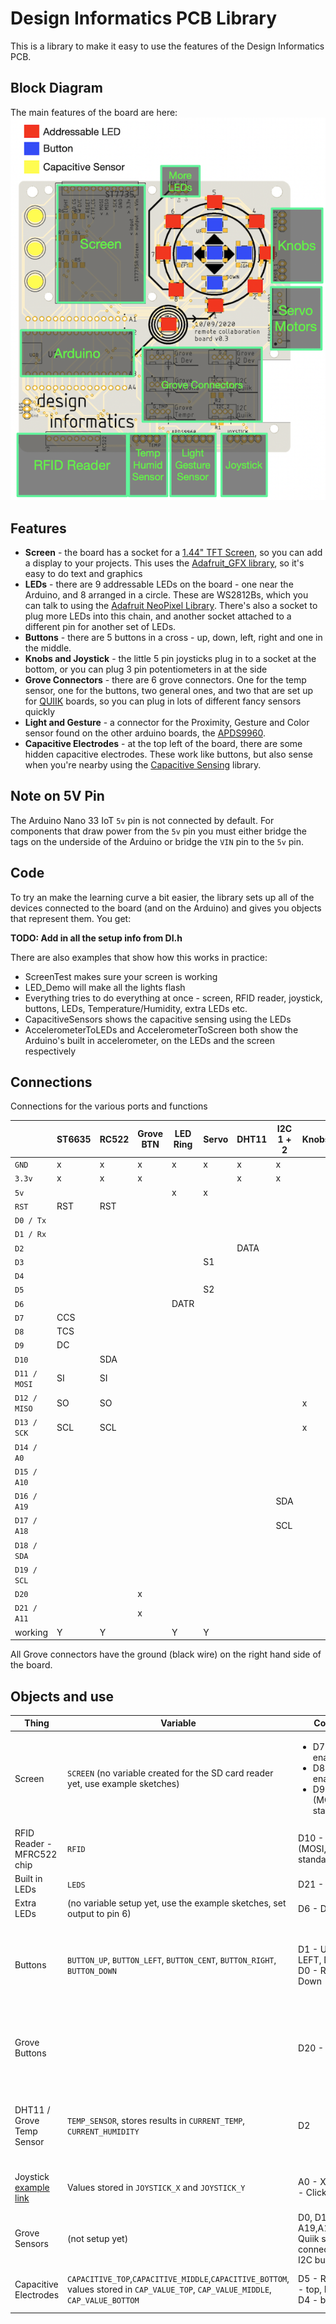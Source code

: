# Design Informatics PCB Library

This is a library to make it easy to use the features of the Design Informatics PCB.

## Block Diagram

The main features of the board are here:
![Board Overview](BoardOverview.png)

## Features

-   **Screen** - the board has a socket for a [1.44" TFT Screen](https://www.adafruit.com/product/2088), so you can add a display to your projects. This uses the [Adafruit_GFX library](https://learn.adafruit.com/adafruit-gfx-graphics-library), so it's easy to do text and graphics
-   **LEDs** - there are 9 addressable LEDs on the board - one near the Arduino, and 8 arranged in a circle. These are WS2812Bs, which you can talk to using the [Adafruit NeoPixel Library](https://learn.adafruit.com/adafruit-neopixel-uberguide/arduino-library-use). There's also a socket to plug more LEDs into this chain, and another socket attached to a different pin for another set of LEDs.
-   **Buttons** - there are 5 buttons in a cross - up, down, left, right and one in the middle.
-   **Knobs and Joystick** - the little 5 pin joysticks plug in to a socket at the bottom, or you can plug  3 pin potentiometers in at the side
-   **Grove Connectors** - there are 6 grove connectors. One for the temp sensor, one for the buttons, two general ones, and two that are set up for [QUIIK](https://www.sparkfun.com/qwiic#products) boards, so you can plug in lots of different fancy sensors quickly
-   **Light and Gesture** - a connector for the Proximity, Gesture and Color sensor found on the other arduino boards, the [APDS9960](https://learn.adafruit.com/adafruit-apds9960-breakout).
-   **Capacitive Electrodes** - at the top left of the board, there are some hidden capacitive electrodes. These work like buttons, but also sense when you're nearby using the [Capacitive Sensing](https://playground.arduino.cc/Main/CapacitiveSensor/) library.

## Note on 5V Pin

The Arduino Nano 33 IoT `5v` pin is not connected by default. For components that draw power from the `5v` pin you must either bridge the tags on the underside of the Arduino or bridge the `VIN` pin to the `5v` pin.

## Code

To try an make the learning curve a bit easier, the library sets up all of the devices connected to the board (and on the Arduino) and gives you objects that represent them. You get:

 **TODO: Add in all the setup info from DI.h**

 There are also examples that show how this works in practice:

-   ScreenTest makes sure your screen is working
-   LED_Demo will make all the lights flash
-   Everything tries to do everything at once - screen, RFID reader, joystick, buttons, LEDs, Temperature/Humidity, extra LEDs etc.
-   CapacitiveSensors shows the capacitive sensing using the LEDs
-   AccelerometerToLEDs and AccelerometerToScreen both show the Arduino's built in accelerometer, on the LEDs and the screen respectively

## Connections

Connections for the various ports and functions
<!-- ![Connections](Connections.png) -->

|              | ST6635 | RC522 | Grove BTN | LED Ring | Servo | DHT11 | I2C 1 + 2 | Knobs | Joystick | Buttons | Builtin LED | Grove 1 | Grove 2 | Capacitive |
| ------------ | ------ | ----- | --------- | -------- | ----- | ----- | --------- | ----- | -------- | ------- | ----------- | ------- | ------- | ---------- |
| `GND`        | x      | x     | x         | x        | x     | x     | x         |       |          |         | x           | x       | x       |            |
| `3.3v`       | x      | x     | x         |          |       | x     | x         |       |          |         |             |         | x       |            |
| `5v`         |        |       |           | x        | x     |       |           |       |          |         | x           | x       |         |            |
| `RST`        | RST    | RST   |           |          |       |       |           |       |          |         |             |         |         |            |
| `D0 / Tx`    |        |       |           |          |       |       |           |       |          | x       |             | x       |         | Rcv1       |
| `D1 / Rx`    |        |       |           |          |       |       |           |       |          | x       |             | x       |         | Rcv2       |
| `D2`         |        |       |           |          |       | DATA  |           |       |          |         |             |         |         |            |
| `D3`         |        |       |           |          | S1    |       |           |       |          |         |             |         |         |            |
| `D4`         |        |       |           |          |       |       |           |       |          | x       |             |         |         |            |
| `D5`         |        |       |           |          | S2    |       |           |       |          |         |             |         |         | Rcv3       |
| `D6`         |        |       |           | DATR     |       |       |           |       |          |         |             |         |         | Send       |
| `D7`         | CCS    |       |           |          |       |       |           |       |          |         |             |         |         |            |
| `D8`         | TCS    |       |           |          |       |       |           |       |          |         |             |         |         |            |
| `D9 `        | DC     |       |           |          |       |       |           |       |          |         |             |         |         |            |
| `D10`        |        | SDA   |           |          |       |       |           |       |          |         |             |         |         |            |
| `D11 / MOSI` | SI     | SI    |           |          |       |       |           |       |          |         |             |         |         |            |
| `D12 / MISO` | SO     | SO    |           |          |       |       |           | x     | x        |         |             |         |         |            |
| `D13 / SCK`  | SCL    | SCL   |           |          |       |       |           | x     | x        |         |             |         |         |            |
| `D14 / A0`   |        |       |           |          |       |       |           |       |          |         |             |         | x       |            |
| `D15 / A10`  |        |       |           |          |       |       |           |       |          | x       |             |         | x       |            |
| `D16 / A19`  |        |       |           |          |       |       | SDA       |       |          |         |             |         |         |            |
| `D17 / A18`  |        |       |           |          |       |       | SCL       |       |          |         |             |         |         |            |
| `D18 / SDA`  |        |       |           |          |       |       |           |       | x        | x       |             |         |         |            |
| `D19 / SCL`  |        |       |           |          |       |       |           |       |          |         | x           |         |         |            |
| `D20`        |        |       | x         |          |       |       |           |       |          |         |             |         |         |            |
| `D21 / A11`  |        |       | x         |          |       |       |           |       |          |         |             |         |         |            |
| working      | Y      | Y     |           | Y        | Y     |       |           |       |          |         |             |         |         |            |


All Grove connectors have the ground (black wire) on the right hand side of the board.

## Objects and use

| Thing                                                                                                             | Variable                                                                                                                           | Connections                                                                     | Library / Notes                                                                                                                                                                                                                            |
| ----------------------------------------------------------------------------------------------------------------- | ---------------------------------------------------------------------------------------------------------------------------------- | ------------------------------------------------------------------------------- | ------------------------------------------------------------------------------------------------------------------------------------------------------------------------------------------------------------------------------------------ |
| Screen                                                                                                            | `SCREEN` (no variable created for the SD card reader yet, use example sketches)                                                    | <ul><li>D7 - card reader enable</li> <li>D8 - screen enable</li><li>D9 - DC (MOSI,MISO,SCK standard)</li></ul>   | [Adafruit_GFX libaray](https://learn.adafruit.com/adafruit-gfx-graphics-library)                                                                                                                                                           |
| RFID Reader - MFRC522 chip                                                                                        | `RFID`                                                                                                                             | D10 - SDA (MOSI,MISO,SCK standard)                                              | [MFRC522](https://github.com/miguelbalboa/rfid)                                                                                                                                                                                            |
| Built in LEDs                                                                                                     | `LEDS`                                                                                                                             | D21 - Data                                                                      | [Adafruit NeoPixel Library](https://learn.adafruit.com/adafruit-neopixel-uberguide/arduino-library-use)                                                                                                                                    |
| Extra LEDs                                                                                                        | (no variable setup yet, use the example sketches, set output to pin 6)                                                             | D6 - Data                                                                       | [Adafruit NeoPixel Library](https://learn.adafruit.com/adafruit-neopixel-uberguide/arduino-library-use)                                                                                                                                    |
| Buttons                                                                                                           | `BUTTON_UP`, `BUTTON_LEFT`, `BUTTON_CENT`, `BUTTON_RIGHT`, `BUTTON_DOWN`                                                           | D1 - UP, D17 - LEFT, D20 - CENT, D0 - Right, D4 - Down                          | [Bounce 2](https://github.com/thomasfredericks/Bounce2) (can read the buttons without the library, but it helps you to look for changes and just react to presses). Start with `startButtons()`, update in the loop with `updateButtons()` |
| Grove Buttons                                                                                                     |                                                                                                                                    | D20 - A, D21 - B                                                                | [Bounce 2](https://github.com/thomasfredericks/Bounce2) One button is twinned with the CENTRE button on the board, the other shares the builtin LED pin, so it'll stop the LEDs changing when you press it.                                |
| DHT11 / Grove Temp Sensor                                                                                         | `TEMP_SENSOR`, stores results in `CURRENT_TEMP`, `CURRENT_HUMIDITY`                                                                | D2                                                                              | [DHT Sensor Library](https://github.com/adafruit/DHT-sensor-library). Start with `startTemperature()`, update each loop with `updateTemperature()`. The Grove sensor is connected the same as the 4 pin TEMP socket.                       |
| Joystick [example link](https://www.banggood.com/PS2-Game-Joystick-Push-Button-Switch-Sensor-Module-p-76465.html) | Values stored in `JOYSTICK_X` and `JOYSTICK_Y`                                                                                     | A0 - X, A1 - Y, D20 - Click                                                     | Call `updateKnobs()` to read the joystick, otherwise `analogRead()` for x and y, Bounce for button.                                                                                                                                        |
| Grove Sensors                                                                                                     | (not setup yet)                                                                                                                    | D0, D1 - Grove 1; A19,A18 - Grove 2; Quiik sockets are connected to the I2C bus |                                                                                                                                                                                                                                            |
| Capacitive Electrodes                                                                                             | `CAPACITIVE_TOP`,`CAPACITIVE_MIDDLE`,`CAPACITIVE_BOTTOM`, values stored in `CAP_VALUE_TOP`, `CAP_VALUE_MIDDLE`, `CAP_VALUE_BOTTOM` | D5 - Return pin, D1 - top, D0 - middle, D4 - bottom                             | [Capacitive Sensing](https://playground.arduino.cc/Main/CapacitiveSensor/) library; call `updateCapacitiveSensors()` each loop to update values                                                                                            |
